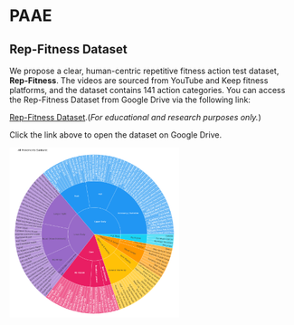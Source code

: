 # PAAE
## Rep-Fitness Dataset

We propose a clear, human-centric repetitive fitness action test dataset, **Rep-Fitness**. The videos are sourced from YouTube and Keep fitness platforms, and the dataset contains 141 action categories. You can access the Rep-Fitness Dataset from Google Drive via the following link:

[Rep-Fitness Dataset](https://drive.google.com/file/d/1GFPxQo5e5eQUy4h6_6-1K-rsZbKxF1Gq/view?usp=drive_link).(*For educational and research purposes only.*)

Click the link above to open the dataset on Google Drive.

<img src="image/categories.png" alt="Categories Image" width="300"/>

